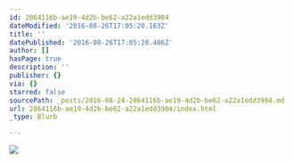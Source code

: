 ```yaml
---
id: 2864116b-ae19-4d2b-be62-a22a1edd3904
dateModified: '2016-08-26T17:05:20.163Z'
title: ''
datePublished: '2016-08-26T17:05:20.406Z'
author: []
hasPage: true
description: ''
publisher: {}
via: {}
starred: false
sourcePath: _posts/2016-08-24-2864116b-ae19-4d2b-be62-a22a1edd3904.md
url: 2864116b-ae19-4d2b-be62-a22a1edd3904/index.html
_type: Blurb

---
```

![](https://the-grid-user-content.s3-us-west-2.amazonaws.com/fdcdbd3f-42ee-4c6a-8435-2287e12351df.jpg)